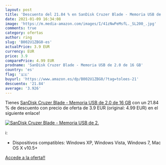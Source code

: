 ```yaml
---
layout: post
title: 'Descuento del 21.84 % en SanDisk Cruzer Blade - Memoria USB de 2.'
date: 2021-01-09 16:34:08
image: 'https://m.media-amazon.com/images/I/41zNwPeMsfL._SL200_.jpg'
comments: true
category: ofertas
author: ring
slug: 'B002U1ZBG0-es'
actualPrice: 3.9 EUR
currency: EUR
price: 3.9
comparePrice: 4.99 EUR
prodname: 'SanDisk Cruzer Blade - Memoria USB de 2.0 de 16 GB'
country: 'es'
flag: '🇪🇸'
buyurl: 'https://www.amazon.es/dp/B002U1ZBG0/?tag=tolees-21'
descuento: '21.84'
average: '3.926'
---
```


Tienes [SanDisk Cruzer Blade - Memoria USB de 2.0 de 16 GB](https://www.amazon.es/dp/B002U1ZBG0/?tag=tolees-21) con un 21.84 % de descuento con precio de oferta de 3.9 EUR (original: 4.99 EUR) en el siguiente enlace!

[![SanDisk Cruzer Blade - Memoria USB de 2.](https://m.media-amazon.com/images/I/41zNwPeMsfL._SL200_.jpg)](https://www.amazon.es/dp/B002U1ZBG0/?tag=tolees-21)

ℹ️:

- Dispositivos compatibles: Windows XP, Windows Vista, Windows 7, Mac OS X v10.5+

[Accede a la oferta!!](https://www.amazon.es/dp/B002U1ZBG0/?tag=tolees-21)
